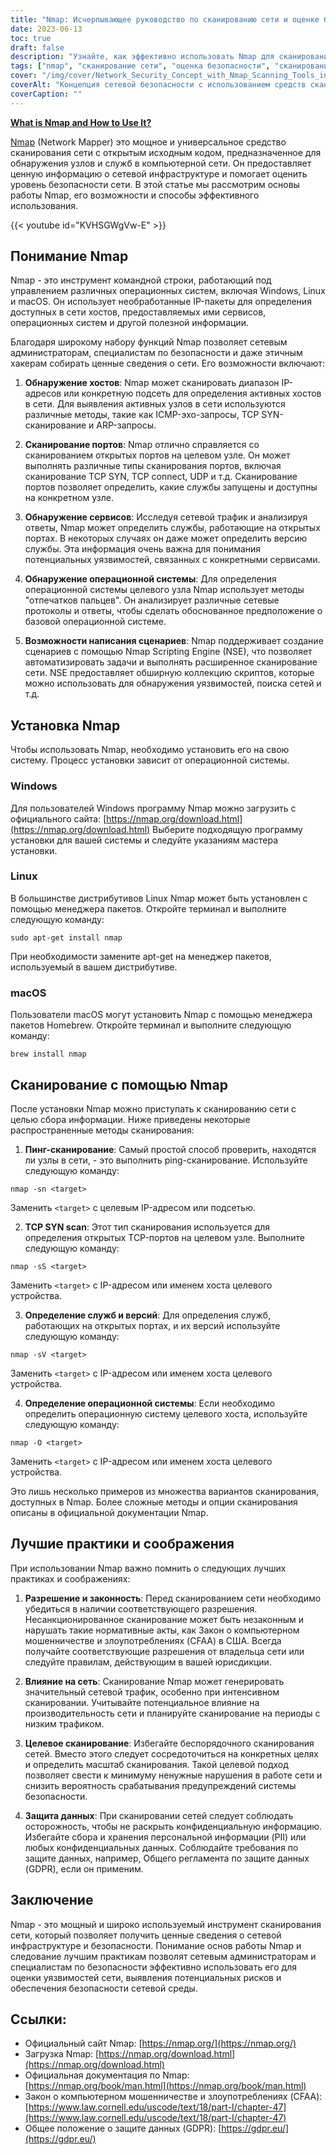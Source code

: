 ```yaml
---
title: "Nmap: Исчерпывающее руководство по сканированию сети и оценке безопасности"
date: 2023-06-13
toc: true
draft: false
description: "Узнайте, как эффективно использовать Nmap для сканирования сети, сканирования портов, обнаружения сервисов и идентификации операционных систем для оценки безопасности сети."
tags: ["nmap", "сканирование сети", "оценка безопасности", "сканирование портов", "обнаружение услуг", "обнаружение операционной системы", "Сценарий Nmap Scripting Engine", "этический хакерский подход", "безопасность сети", "сетевая инфраструктура", "обнаружение уязвимостей", "ping scan", "Сканирование TCP SYN", "разрешение", "законность", "влияние на сеть", "целенаправленное сканирование", "защита информации", "CFAA", "GDPR", "картирование сети", "распознавание сетей", "средства сетевой безопасности", "кибербезопасность", "инструмент с открытым исходным кодом", "инструмент командной строки", "обнаружение хоста", "сетевая разведка", "сбор информации", "сетевые уязвимости", "безопасная сетевая среда"]
cover: "/img/cover/Network_Security_Concept_with_Nmap_Scanning_Tools_in_a_3D.png"
coverAlt: "Концепция сетевой безопасности с использованием средств сканирования Nmap в стиле 3D-анимации."
coverCaption: ""
---
```


[**What is Nmap and How to Use It?**](https://nmap.org/download.html)

[Nmap](https://nmap.org/download.html) (Network Mapper) это мощное и универсальное средство сканирования сети с открытым исходным кодом, предназначенное для обнаружения узлов и служб в компьютерной сети. Он предоставляет ценную информацию о сетевой инфраструктуре и помогает оценить уровень безопасности сети. В этой статье мы рассмотрим основы работы Nmap, его возможности и способы эффективного использования.

{{< youtube id="KVHSGWgVw-E" >}}

## Понимание Nmap

Nmap - это инструмент командной строки, работающий под управлением различных операционных систем, включая Windows, Linux и macOS. Он использует необработанные IP-пакеты для определения доступных в сети хостов, предоставляемых ими сервисов, операционных систем и другой полезной информации.

Благодаря широкому набору функций Nmap позволяет сетевым администраторам, специалистам по безопасности и даже этичным хакерам собирать ценные сведения о сети. Его возможности включают:

1. **Обнаружение хостов**: Nmap может сканировать диапазон IP-адресов или конкретную подсеть для определения активных хостов в сети. Для выявления активных узлов в сети используются различные методы, такие как ICMP-эхо-запросы, TCP SYN-сканирование и ARP-запросы.

2. **Сканирование портов**: Nmap отлично справляется со сканированием открытых портов на целевом узле. Он может выполнять различные типы сканирования портов, включая сканирование TCP SYN, TCP connect, UDP и т.д. Сканирование портов позволяет определить, какие службы запущены и доступны на конкретном узле.

3. **Обнаружение сервисов**: Исследуя сетевой трафик и анализируя ответы, Nmap может определить службы, работающие на открытых портах. В некоторых случаях он даже может определить версию службы. Эта информация очень важна для понимания потенциальных уязвимостей, связанных с конкретными сервисами.

4. **Обнаружение операционной системы**: Для определения операционной системы целевого узла Nmap использует методы "отпечатков пальцев". Он анализирует различные сетевые протоколы и ответы, чтобы сделать обоснованное предположение о базовой операционной системе.

5. **Возможности написания сценариев**: Nmap поддерживает создание сценариев с помощью Nmap Scripting Engine (NSE), что позволяет автоматизировать задачи и выполнять расширенное сканирование сети. NSE предоставляет обширную коллекцию скриптов, которые можно использовать для обнаружения уязвимостей, поиска сетей и т.д.

## Установка Nmap

Чтобы использовать Nmap, необходимо установить его на свою систему. Процесс установки зависит от операционной системы.

### Windows

Для пользователей Windows программу Nmap можно загрузить с официального сайта: [https://nmap.org/download.html](https://nmap.org/download.html) Выберите подходящую программу установки для вашей системы и следуйте указаниям мастера установки.

### Linux

В большинстве дистрибутивов Linux Nmap может быть установлен с помощью менеджера пакетов. Откройте терминал и выполните следующую команду:

```shell
sudo apt-get install nmap
```
При необходимости замените apt-get на менеджер пакетов, используемый в вашем дистрибутиве.

### macOS
Пользователи macOS могут установить Nmap с помощью менеджера пакетов Homebrew. Откройте терминал и выполните следующую команду:

```shell
brew install nmap
```

## Сканирование с помощью Nmap
После установки Nmap можно приступать к сканированию сети с целью сбора информации. Ниже приведены некоторые распространенные методы сканирования:

1. **Пинг-сканирование**: Самый простой способ проверить, находятся ли узлы в сети, - это выполнить ping-сканирование. Используйте следующую команду:

```shell
nmap -sn <target>
```
Заменить `<target>` с целевым IP-адресом или подсетью.

2. **TCP SYN scan**: Этот тип сканирования используется для определения открытых TCP-портов на целевом узле. Выполните следующую команду:

```shell
nmap -sS <target>
```
Заменить `<target>` с IP-адресом или именем хоста целевого устройства.

3. **Определение служб и версий**: Для определения служб, работающих на открытых портах, и их версий используйте следующую команду:

```shell
nmap -sV <target>
```

Заменить `<target>` с IP-адресом или именем хоста целевого устройства.

4. **Определение операционной системы**: Если необходимо определить операционную систему целевого хоста, используйте следующую команду:

```shell
nmap -O <target>
```
Заменить `<target>` с IP-адресом или именем хоста целевого устройства.

Это лишь несколько примеров из множества вариантов сканирования, доступных в Nmap. Более сложные методы и опции сканирования описаны в официальной документации Nmap.

## Лучшие практики и соображения

При использовании Nmap важно помнить о следующих лучших практиках и соображениях:

1. **Разрешение и законность**: Перед сканированием сети необходимо убедиться в наличии соответствующего разрешения. Несанкционированное сканирование может быть незаконным и нарушать такие нормативные акты, как Закон о компьютерном мошенничестве и злоупотреблениях (CFAA) в США. Всегда получайте соответствующие разрешения от владельца сети или следуйте правилам, действующим в вашей юрисдикции.

2. **Влияние на сеть**: Сканирование Nmap может генерировать значительный сетевой трафик, особенно при интенсивном сканировании. Учитывайте потенциальное влияние на производительность сети и планируйте сканирование на периоды с низким трафиком.

3. **Целевое сканирование**: Избегайте беспорядочного сканирования сетей. Вместо этого следует сосредоточиться на конкретных целях и определить масштаб сканирования. Такой целевой подход позволяет свести к минимуму ненужные нарушения в работе сети и снизить вероятность срабатывания предупреждений системы безопасности.

4. **Защита данных**: При сканировании сетей следует соблюдать осторожность, чтобы не раскрыть конфиденциальную информацию. Избегайте сбора и хранения персональной информации (PII) или любых конфиденциальных данных. Соблюдайте требования по защите данных, например, Общего регламента по защите данных (GDPR), если он применим.

## Заключение

Nmap - это мощный и широко используемый инструмент сканирования сети, который позволяет получить ценные сведения о сетевой инфраструктуре и безопасности. Понимание основ работы Nmap и следование лучшим практикам позволят сетевым администраторам и специалистам по безопасности эффективно использовать его для оценки уязвимостей сети, выявления потенциальных рисков и обеспечения безопасности сетевой среды.

## Ссылки:

- Официальный сайт Nmap: [https://nmap.org/](https://nmap.org/)
- Загрузка Nmap: [https://nmap.org/download.html](https://nmap.org/download.html)
- Официальная документация по Nmap: [https://nmap.org/book/man.html](https://nmap.org/book/man.html)
- Закон о компьютерном мошенничестве и злоупотреблениях (CFAA): [https://www.law.cornell.edu/uscode/text/18/part-I/chapter-47](https://www.law.cornell.edu/uscode/text/18/part-I/chapter-47)
- Общее положение о защите данных (GDPR): [https://gdpr.eu/](https://gdpr.eu/)
